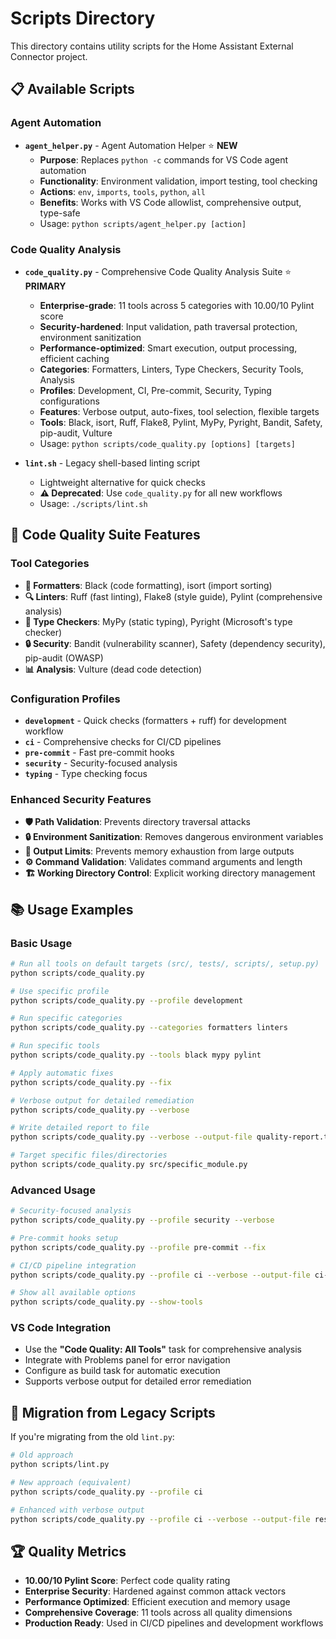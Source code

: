 # Scripts Directory

This directory contains utility scripts for the Home Assistant External Connector project.

## 📋 Available Scripts

### Agent Automation

- **`agent_helper.py`** - Agent Automation Helper ⭐ **NEW**
  - **Purpose**: Replaces `python -c` commands for VS Code agent automation
  - **Functionality**: Environment validation, import testing, tool checking
  - **Actions**: `env`, `imports`, `tools`, `python`, `all`
  - **Benefits**: Works with VS Code allowlist, comprehensive output, type-safe
  - Usage: `python scripts/agent_helper.py [action]`

### Code Quality Analysis

- **`code_quality.py`** - Comprehensive Code Quality Analysis Suite ⭐ **PRIMARY**
  - **Enterprise-grade**: 11 tools across 5 categories with 10.00/10 Pylint score
  - **Security-hardened**: Input validation, path traversal protection, environment sanitization
  - **Performance-optimized**: Smart execution, output processing, efficient caching
  - **Categories**: Formatters, Linters, Type Checkers, Security Tools, Analysis
  - **Profiles**: Development, CI, Pre-commit, Security, Typing configurations
  - **Features**: Verbose output, auto-fixes, tool selection, flexible targets
  - **Tools**: Black, isort, Ruff, Flake8, Pylint, MyPy, Pyright, Bandit, Safety, pip-audit, Vulture
  - Usage: `python scripts/code_quality.py [options] [targets]`

- **`lint.sh`** - Legacy shell-based linting script
  - Lightweight alternative for quick checks
  - **⚠️ Deprecated**: Use `code_quality.py` for all new workflows
  - Usage: `./scripts/lint.sh`

## 🚀 Code Quality Suite Features

### Tool Categories

- **🎨 Formatters**: Black (code formatting), isort (import sorting)
- **🔍 Linters**: Ruff (fast linting), Flake8 (style guide), Pylint (comprehensive analysis)
- **📝 Type Checkers**: MyPy (static typing), Pyright (Microsoft's type checker)
- **🔒 Security**: Bandit (vulnerability scanner), Safety (dependency security), pip-audit (OWASP)
- **📊 Analysis**: Vulture (dead code detection)

### Configuration Profiles

- **`development`** - Quick checks (formatters + ruff) for development workflow
- **`ci`** - Comprehensive checks for CI/CD pipelines
- **`pre-commit`** - Fast pre-commit hooks
- **`security`** - Security-focused analysis
- **`typing`** - Type checking focus

### Enhanced Security Features

- **🛡️ Path Validation**: Prevents directory traversal attacks
- **🔒 Environment Sanitization**: Removes dangerous environment variables
- **📏 Output Limits**: Prevents memory exhaustion from large outputs
- **⚙️ Command Validation**: Validates command arguments and length
- **🏗️ Working Directory Control**: Explicit working directory management

## 📚 Usage Examples

### Basic Usage

```bash
# Run all tools on default targets (src/, tests/, scripts/, setup.py)
python scripts/code_quality.py

# Use specific profile
python scripts/code_quality.py --profile development

# Run specific categories
python scripts/code_quality.py --categories formatters linters

# Run specific tools
python scripts/code_quality.py --tools black mypy pylint

# Apply automatic fixes
python scripts/code_quality.py --fix

# Verbose output for detailed remediation
python scripts/code_quality.py --verbose

# Write detailed report to file
python scripts/code_quality.py --verbose --output-file quality-report.txt

# Target specific files/directories
python scripts/code_quality.py src/specific_module.py
```

### Advanced Usage

```bash
# Security-focused analysis
python scripts/code_quality.py --profile security --verbose

# Pre-commit hooks setup
python scripts/code_quality.py --profile pre-commit --fix

# CI/CD pipeline integration
python scripts/code_quality.py --profile ci --verbose --output-file ci-report.txt

# Show all available options
python scripts/code_quality.py --show-tools
```

### VS Code Integration

- Use the **"Code Quality: All Tools"** task for comprehensive analysis
- Integrate with Problems panel for error navigation
- Configure as build task for automatic execution
- Supports verbose output for detailed error remediation

## 🎯 Migration from Legacy Scripts

If you're migrating from the old `lint.py`:

```bash
# Old approach
python scripts/lint.py

# New approach (equivalent)
python scripts/code_quality.py --profile ci

# Enhanced with verbose output
python scripts/code_quality.py --profile ci --verbose --output-file results.txt
```

## 🏆 Quality Metrics

- **10.00/10 Pylint Score**: Perfect code quality rating
- **Enterprise Security**: Hardened against common attack vectors
- **Performance Optimized**: Efficient execution and memory usage
- **Comprehensive Coverage**: 11 tools across all quality dimensions
- **Production Ready**: Used in CI/CD pipelines and development workflows
